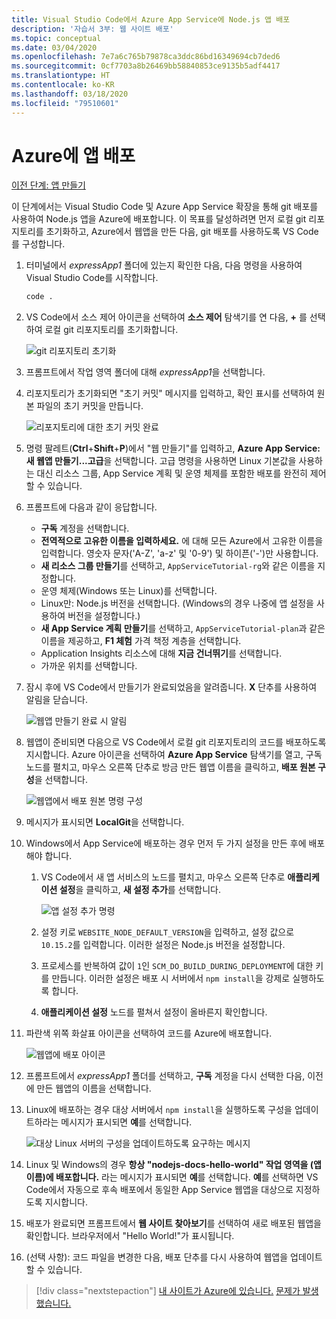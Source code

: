 ```yaml
---
title: Visual Studio Code에서 Azure App Service에 Node.js 앱 배포
description: '자습서 3부: 웹 사이트 배포'
ms.topic: conceptual
ms.date: 03/04/2020
ms.openlocfilehash: 7e7a6c765b79878ca3ddc86bd16349694cb7ded6
ms.sourcegitcommit: 0cf7703a8b26469bb58840853ce9135b5adf4417
ms.translationtype: HT
ms.contentlocale: ko-KR
ms.lasthandoff: 03/18/2020
ms.locfileid: "79510601"
---
```

# <a name="deploy-the-app-to-azure"></a>Azure에 앱 배포

[이전 단계: 앱 만들기](tutorial-vscode-azure-app-service-node-02.md)

이 단계에서는 Visual Studio Code 및 Azure App Service 확장을 통해 git 배포를 사용하여 Node.js 앱을 Azure에 배포합니다. 이 목표를 달성하려면 먼저 로컬 git 리포지토리를 초기화하고, Azure에서 웹앱을 만든 다음, git 배포를 사용하도록 VS Code를 구성합니다.

1. 터미널에서 *expressApp1* 폴더에 있는지 확인한 다음, 다음 명령을 사용하여 Visual Studio Code를 시작합니다.

    ```bash
    code .
    ```

1. VS Code에서 소스 제어 아이콘을 선택하여 **소스 제어** 탐색기를 연 다음, **+** 를 선택하여 로컬 git 리포지토리를 초기화합니다.

    ![git 리포지토리 초기화](media/deploy-azure/git-init.png)

1. 프롬프트에서 작업 영역 폴더에 대해 *expressApp1*을 선택합니다.

1. 리포지토리가 초기화되면 "초기 커밋" 메시지를 입력하고, 확인 표시를 선택하여 원본 파일의 초기 커밋을 만듭니다.

    ![리포지토리에 대한 초기 커밋 완료](media/deploy-azure/initial-commit.png)

1. 명령 팔레트(**Ctrl**+**Shift**+**P**)에서 "웹 만들기"를 입력하고, **Azure App Service: 새 웹앱 만들기...고급**을 선택합니다. 고급 명령을 사용하면 Linux 기본값을 사용하는 대신 리소스 그룹, App Service 계획 및 운영 체제를 포함한 배포를 완전히 제어할 수 있습니다.

1. 프롬프트에 다음과 같이 응답합니다.

    - **구독** 계정을 선택합니다.
    - **전역적으로 고유한 이름을 입력하세요.** 에 대해 모든 Azure에서 고유한 이름을 입력합니다. 영숫자 문자('A-Z', 'a-z' 및 '0-9') 및 하이픈('-')만 사용합니다.
    - **새 리소스 그룹 만들기**를 선택하고, `AppServiceTutorial-rg`와 같은 이름을 지정합니다.
    - 운영 체제(Windows 또는 Linux)를 선택합니다.
    - Linux만: Node.js 버전을 선택합니다. (Windows의 경우 나중에 앱 설정을 사용하여 버전을 설정합니다.)
    - **새 App Service 계획 만들기**를 선택하고, `AppServiceTutorial-plan`과 같은 이름을 제공하고, **F1 체험** 가격 책정 계층을 선택합니다.
    - Application Insights 리소스에 대해 **지금 건너뛰기**를 선택합니다.
    - 가까운 위치를 선택합니다.

1. 잠시 후에 VS Code에서 만들기가 완료되었음을 알려줍니다. **X** 단추를 사용하여 알림을 닫습니다.

    ![웹앱 만들기 완료 시 알림](media/deploy-azure/creation-complete.png)

1. 웹앱이 준비되면 다음으로 VS Code에서 로컬 git 리포지토리의 코드를 배포하도록 지시합니다. Azure 아이콘을 선택하여 **Azure App Service** 탐색기를 열고, 구독 노드를 펼치고, 마우스 오른쪽 단추로 방금 만든 웹앱 이름을 클릭하고, **배포 원본 구성**을 선택합니다.

    ![웹앱에서 배포 원본 명령 구성](media/deploy-azure/configure-deployment-source.png)

1. 메시지가 표시되면 **LocalGit**을 선택합니다.

1. Windows에서 App Service에 배포하는 경우 먼저 두 가지 설정을 만든 후에 배포해야 합니다.

    1. VS Code에서 새 앱 서비스의 노드를 펼치고, 마우스 오른쪽 단추로 **애플리케이션 설정**을 클릭하고, **새 설정 추가**를 선택합니다.

        ![앱 설정 추가 명령](media/deploy-azure/add-setting.png)

    1. 설정 키로 `WEBSITE_NODE_DEFAULT_VERSION`을 입력하고, 설정 값으로 `10.15.2`를 입력합니다. 이러한 설정은 Node.js 버전을 설정합니다.
    1. 프로세스를 반복하여 값이 `1`인 `SCM_DO_BUILD_DURING_DEPLOYMENT`에 대한 키를 만듭니다. 이러한 설정은 배포 시 서버에서 `npm install`을 강제로 실행하도록 합니다.
    1. **애플리케이션 설정** 노드를 펼쳐서 설정이 올바른지 확인합니다.

1. 파란색 위쪽 화살표 아이콘을 선택하여 코드를 Azure에 배포합니다.

    ![웹앱에 배포 아이콘](media/deploy-azure/deploy.png)

1. 프롬프트에서 *expressApp1* 폴더를 선택하고, **구독** 계정을 다시 선택한 다음, 이전에 만든 웹앱의 이름을 선택합니다.

1. Linux에 배포하는 경우 대상 서버에서 `npm install`을 실행하도록 구성을 업데이트하라는 메시지가 표시되면 **예**를 선택합니다.

    ![대상 Linux 서버의 구성을 업데이트하도록 요구하는 메시지](media/deploy-azure/server-build.png)

1. Linux 및 Windows의 경우 **항상 "nodejs-docs-hello-world" 작업 영역을 (앱 이름)에 배포합니다.** 라는 메시지가 표시되면 **예**를 선택합니다. **예**를 선택하면 VS Code에서 자동으로 후속 배포에서 동일한 App Service 웹앱을 대상으로 지정하도록 지시합니다.

1. 배포가 완료되면 프롬프트에서 **웹 사이트 찾아보기**를 선택하여 새로 배포된 웹앱을 확인합니다. 브라우저에서 "Hello World!"가 표시됩니다.

1. (선택 사항): 코드 파일을 변경한 다음, 배포 단추를 다시 사용하여 웹앱을 업데이트할 수 있습니다.

> [!div class="nextstepaction"]
> [내 사이트가 Azure에 있습니다.](tutorial-vscode-azure-app-service-node-04.md) [문제가 발생했습니다.](https://www.research.net/r/PWZWZ52?tutorial=node-deployment-azureappservice&step=deploy-app)
